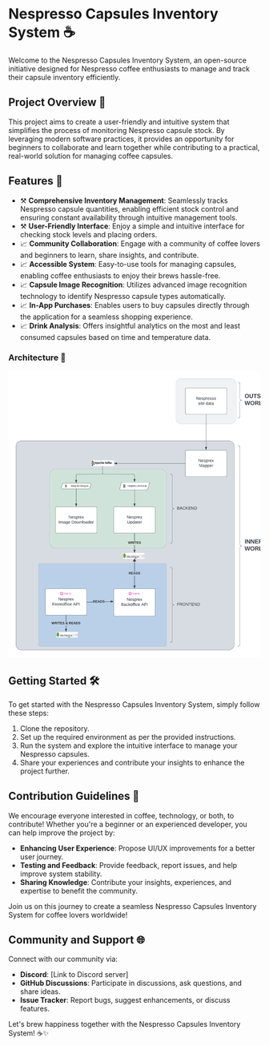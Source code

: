 # Nespresso Capsules Inventory System ☕️

Welcome to the Nespresso Capsules Inventory System, an open-source initiative designed for Nespresso coffee enthusiasts to manage and track their capsule inventory efficiently.

## Project Overview 🌟

This project aims to create a user-friendly and intuitive system that simplifies the process of monitoring Nespresso capsule stock. By leveraging modern software practices, it provides an opportunity for beginners to collaborate and learn together while contributing to a practical, real-world solution for managing coffee capsules.

## Features 🚀

- ⚒️ **Comprehensive Inventory Management**: Seamlessly tracks Nespresso capsule quantities, enabling efficient stock control and ensuring constant availability through intuitive management tools.
- ⚒️ **User-Friendly Interface**: Enjoy a simple and intuitive interface for checking stock levels and placing orders.
- 📈 **Community Collaboration**: Engage with a community of coffee lovers and beginners to learn, share insights, and contribute.
- 📈 **Accessible System**: Easy-to-use tools for managing capsules, enabling coffee enthusiasts to enjoy their brews hassle-free.
- 📈 **Capsule Image Recognition**: Utilizes advanced image recognition technology to identify Nespresso capsule types automatically.
- 📈 **In-App Purchases**: Enables users to buy capsules directly through the application for a seamless shopping experience.
- 📈 **Drink Analysis**: Offers insightful analytics on the most and least consumed capsules based on time and temperature data.

### Architecture 🏢
![Architecture Diagram](media/architecture.png)

## Getting Started 🛠️

To get started with the Nespresso Capsules Inventory System, simply follow these steps:

1. Clone the repository.
2. Set up the required environment as per the provided instructions.
3. Run the system and explore the intuitive interface to manage your Nespresso capsules.
4. Share your experiences and contribute your insights to enhance the project further.

## Contribution Guidelines 🤝

We encourage everyone interested in coffee, technology, or both, to contribute! Whether you're a beginner or an experienced developer, you can help improve the project by:

- **Enhancing User Experience**: Propose UI/UX improvements for a better user journey.
- **Testing and Feedback**: Provide feedback, report issues, and help improve system stability.
- **Sharing Knowledge**: Contribute your insights, experiences, and expertise to benefit the community.

Join us on this journey to create a seamless Nespresso Capsules Inventory System for coffee lovers worldwide!

## Community and Support 🌐

Connect with our community via:

- **Discord**: [Link to Discord server]
- **GitHub Discussions**: Participate in discussions, ask questions, and share ideas.
- **Issue Tracker**: Report bugs, suggest enhancements, or discuss features.

Let's brew happiness together with the Nespresso Capsules Inventory System! ☕️✨
